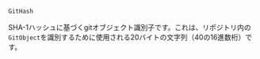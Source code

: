 ```julia
GitHash
```

SHA-1ハッシュに基づくgitオブジェクト識別子です。これは、リポジトリ内の`GitObject`を識別するために使用される20バイトの文字列（40の16進数桁）です。
